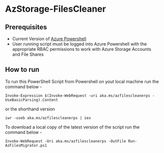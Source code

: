 # AzStorage-FilesCleaner

## Prerequisites

* Current Version of [Azure Powershell](https://docs.microsoft.com/en-us/powershell/azure/install-az-p)
* User running script must be logged into Azure Powershell with the appropriate RBAC permissions to work with Azure Storage Accounts and File Shares

## How to run

To run this PowerShell Script from Powershell on yout local machine run the command below -

`Invoke-Expression $(Invoke-WebRequest -uri aka.ms/azfilescleanerps -UseBasicParsing).Content`
 
or the shorthand version 

`iwr -useb aka.ms/azfilescleanerps | iex`

To download a local copy of the latest version of the script run the command below -

 `Invoke-WebRequest -Uri aka.ms/azfilescleanerps -OutFile Run-AzFilesMigrator.ps1`